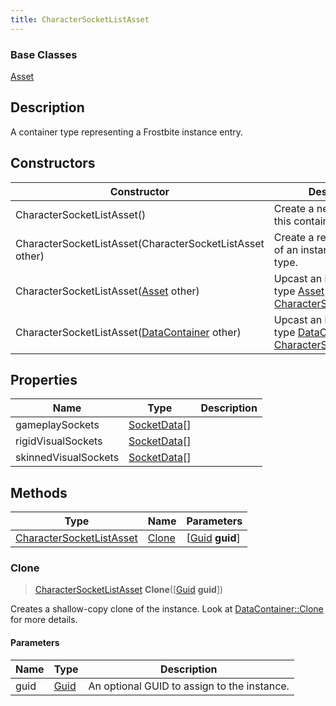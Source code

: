 ```yaml
---
title: CharacterSocketListAsset
---
```

### Base Classes

[Asset](Asset)

## Description

A container type representing a Frostbite instance entry.

## Constructors

| Constructor                                                                         | Description                                                                                                                             |
| ----------------------------------------------------------------------------------- | --------------------------------------------------------------------------------------------------------------------------------------- |
| CharacterSocketListAsset()                                                          | Create a new instance of this container type.                                                                                           |
| CharacterSocketListAsset(CharacterSocketListAsset other)                            | Create a reference copy of an instance of the same type.                                                                                |
| CharacterSocketListAsset([Asset](Asset) other)                                      | Upcast an instance of type [Asset](Asset) to [CharacterSocketListAsset](CharacterSocketListAsset).                                      |
| CharacterSocketListAsset([DataContainer](/vext/ref/shared/class/datacontainer) other) | Upcast an instance of type [DataContainer](/vext/ref/shared/class/datacontainer) to [CharacterSocketListAsset](CharacterSocketListAsset). |

## Properties

| Name                 | Type                         | Description |
| -------------------- | ---------------------------- | ----------- |
| gameplaySockets      | [SocketData](SocketData)\[\] |             |
| rigidVisualSockets   | [SocketData](SocketData)\[\] |             |
| skinnedVisualSockets | [SocketData](SocketData)\[\] |             |

## Methods

| Type                                                 | Name            | Parameters                                     |
| ---------------------------------------------------- | --------------- | ---------------------------------------------- |
| [CharacterSocketListAsset](CharacterSocketListAsset) | [Clone](#clone) | \[[Guid](/vext/ref/shared/class/guid) **guid**\] |

### Clone

> [CharacterSocketListAsset](CharacterSocketListAsset) **Clone**(\[[Guid](/vext/ref/shared/class/guid) **guid**\])

Creates a shallow-copy clone of the instance. Look at [DataContainer::Clone](/vext/ref/shared/class/datacontainer#clone) for more details.

#### Parameters

| Name | Type         | Description                                 |
| ---- | ------------ | ------------------------------------------- |
| guid | [Guid](Guid) | An optional GUID to assign to the instance. |
